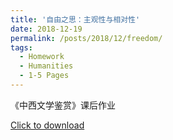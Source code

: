 ```yaml
---
title: '自由之思：主观性与相对性'
date: 2018-12-19
permalink: /posts/2018/12/freedom/
tags:
  - Homework
  - Humanities
  - 1-5 Pages
---
```


《中西文学鉴赏》课后作业

[Click to download](/files/hw/freedom.pdf)


